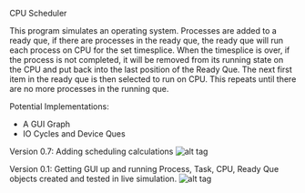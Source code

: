 CPU Scheduler

This program simulates an operating system. Processes are added to a ready que, if there are processes in the ready que, the ready que will run each process on CPU for the set timesplice. When the timesplice is over, if the process is not completed, it will be removed from its running state on the CPU and put back into the last position of the Ready Que. The next first item in the ready que is then selected to run on CPU. This repeats until there are no more processes in the running que.

Potential Implementations:
- A GUI Graph
- IO Cycles and Device Ques

Version 0.7: Adding scheduling calculations
![alt tag](https://image.ibb.co/mOtSHc/CPUSched.png)

Version 0.1: Getting GUI up and running
             Process, Task, CPU, Ready Que objects created and
             tested in live simulation.
![alt tag](https://ibb.co/jROiqx)
